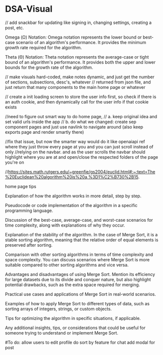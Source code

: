 # DSA-Visual

// add snackbar for updating like signing in, changing settings, creating a post, etc.

Omega (Ω) Notation:
Omega notation represents the lower bound or best-case scenario of an algorithm's performance. It provides the minimum growth rate required for the algorithm.

Theta (Θ) Notation:
Theta notation represents the average-case or tight bound of an algorithm's performance. It provides both the upper and lower bounds for the growth rate of the algorithm.

// make visuals hard-coded, make notes dynamic, and just get the number of sections, subsections, desc's, whatever
//          returned from json file, and just return that many components to the main home page or whatever


// create a init loading screen to store the user info first, so check if there is an auth cookie, and then dynamically call for the user info if that cookie exists

//need to figure out smart way to do home page,
// a. keep original idea and set valid urls inside the app
// b. do what we changed: create sep component pages and just use navlink to navigate around (also keep exports page and render smartly there)

//fix that issue, but now the smarter way would do it like openaiapi ref where they just throw every page at you and you can just scroll instead of only
//relying on the navbar. and as the user scrolls the navbar should highlight where you are at and open/close the respected folders of the page you're on


//https://sites.math.rutgers.edu/~greenfie/gs2004/euclid.html#:~:text=The%20Euclidean%20algorithm%20is%20a,%3D1%C2%B730%2B15.


home page tips

Explanation of how the algorithm works in more detail, step by step.

Pseudocode or code implementation of the algorithm in a specific programming language.

Discussion of the best-case, average-case, and worst-case scenarios for time complexity, along with explanations of why they occur.

Explanation of the stability of the algorithm. In the case of Merge Sort, it is a stable sorting algorithm, meaning that the relative order of equal elements is preserved after sorting.

Comparison with other sorting algorithms in terms of time complexity and space complexity. You can discuss scenarios where Merge Sort is more suitable compared to other sorting algorithms and vice versa.

Advantages and disadvantages of using Merge Sort. Mention its efficiency for large datasets due to its divide and conquer nature, but also highlight potential drawbacks, such as the extra space required for merging.

Practical use cases and applications of Merge Sort in real-world scenarios.

Examples of how to apply Merge Sort to different types of data, such as sorting arrays of integers, strings, or custom objects.

Tips for optimizing the algorithm in specific situations, if applicable.

Any additional insights, tips, or considerations that could be useful for someone trying to understand or implement Merge Sort.

#To do:
allow users to edit profile
do sort by feature for chat
add modal for post